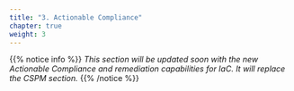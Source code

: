 ```yaml
---
title: "3. Actionable Compliance"
chapter: true
weight: 3
---
```


{{% notice info %}}
*This section will be updated soon with the new Actionable Compliance and remediation capabilities for IaC. It will replace the CSPM section.*
{{% /notice %}}

<!-- 
## Requirements

- Sysdig Secure SaaS account
- A cloud account connected to Sysdig Secure
- For KSPM, you need to deploy the agent with the option `kspm.deploy` enabled.
- For automatic remediation (open a PR with the fix automatically) IaC Security needs to be enabled.


## What is Compliance?

Compliance is the set of practices aimed at meeting a set of regulatory industry requirements, best practices and rules.

All industries have regulations to meet and software is not an exception.
In Software Security, there are different benchmarks to guarantee robust controls
of cloud assets and Kubernetes workloads (SOC, ISO, etc.).

To operate in some bussiness areas, it is required to be acredited to one or more of them.

How can you know what's your current compliance status?
Manually evaluating compliance requirements is an impossible task.
This is why a tool like Sysdig Secure can help your organization to stay compliant.

Sysdig Secure will check the status of your organization regarding different compliance benchmarks
and suggest and apply remediation to those not meeting the standard.


## Actionable Compliance


## Remediations: types

### Status of a control

- Pass
- Fail
- Accept risk: a failed control can be removed from the failed score. 

remediations: types -->

